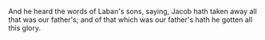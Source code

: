 And he heard the words of Laban's sons, saying, Jacob hath taken away all that was our father's; and of that which was our father's hath he gotten all this glory.
